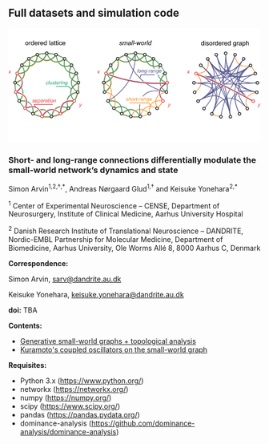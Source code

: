 Full datasets and simulation code
----
<p align="center">
  <img src="https://github.com/simonarvin/connectivity_smallworld/blob/main/misc/smallworld.svg" />
</p>

### Short- and long-range connections differentially modulate the small-world network’s dynamics and state

Simon Arvin<sup>1,2,†,\*</sup>, Andreas Nørgaard Glud<sup>1,†</sup> and Keisuke Yonehara<sup>2,\*</sup>

<sup>1</sup> Center of Experimental Neuroscience – CENSE, Department of Neurosurgery, Institute of Clinical Medicine, Aarhus University Hospital

<sup>2</sup> Danish Research Institute of Translational Neuroscience – DANDRITE, Nordic-EMBL Partnership for Molecular Medicine, Department of Biomedicine, Aarhus University, Ole Worms Allé 8, 8000 Aarhus C, Denmark

**Correspondence:**

Simon Arvin, sarv@dandrite.au.dk

Keisuke Yonehara, keisuke.yonehara@dandrite.au.dk

**doi:** TBA

**Contents:**
- [Generative small-world graphs + topological analysis](https://github.com/simonarvin/connectivity_smallworld/tree/main/small_world)
- [Kuramoto's coupled oscillators on the small-world graph](https://github.com/simonarvin/connectivity_smallworld/tree/main/kuramoto)

**Requisites:**
- Python 3.x (https://www.python.org/)
- networkx (https://networkx.org/)
- numpy (https://numpy.org/)
- scipy (https://www.scipy.org/)
- pandas (https://pandas.pydata.org/)
- dominance-analysis (https://github.com/dominance-analysis/dominance-analysis)
